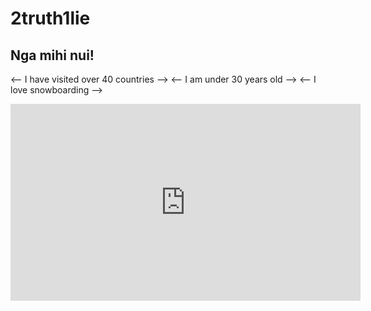 # 2truth1lie

## Nga mihi nui!
<-- I have visited over 40 countries -->
<-- I am under 30 years old -->
<-- I love snowboarding -->

<iframe width="560" height="315" src="https://www.youtube.com/embed/TvnYmWpD_T8?start=70" frameborder="0" allow="accelerometer; autoplay; clipboard-write; encrypted-media; gyroscope; picture-in-picture" allowfullscreen></iframe>
